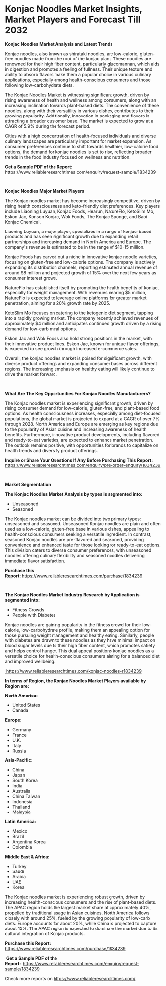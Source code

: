 <p><h1>Konjac Noodles Market Insights, Market Players and Forecast Till 2032</h1></p><p><strong>Konjac Noodles Market Analysis and Latest Trends</strong></p>
<p><p>Konjac noodles, also known as shirataki noodles, are low-calorie, gluten-free noodles made from the root of the konjac plant. These noodles are renowned for their high fiber content, particularly glucomannan, which aids in digestion and promotes a feeling of fullness. Their unique texture and ability to absorb flavors make them a popular choice in various culinary applications, especially among health-conscious consumers and those following low-carbohydrate diets.</p><p>The Konjac Noodles Market is witnessing significant growth, driven by rising awareness of health and wellness among consumers, along with an increasing inclination towards plant-based diets. The convenience of these noodles, along with their versatility in various dishes, contributes to their growing popularity. Additionally, innovation in packaging and flavors is attracting a broader customer base. The market is expected to grow at a CAGR of 5.9% during the forecast period. </p><p>Cities with a high concentration of health-focused individuals and diverse culinary landscapes are particularly important for market expansion. As consumer preferences continue to shift towards healthier, low-calorie food options, the demand for konjac noodles is set to rise, reflecting broader trends in the food industry focused on wellness and nutrition.</p></p>
<p><strong>Get a Sample PDF of the Report:&nbsp;</strong> <a href="https://www.reliableresearchtimes.com/enquiry/request-sample/1834239?utm_campaign=2391&utm_medium=2&utm_source=Github&utm_content=ia&utm_term=15022025&utm_id=konjac-noodles">https://www.reliableresearchtimes.com/enquiry/request-sample/1834239</a></p>
<p>&nbsp;</p>
<p><strong>Konjac Noodles Major Market Players</strong></p>
<p><p>The Konjac noodles market has become increasingly competitive, driven by rising health consciousness and keto-friendly diet preferences. Key players include Liaoning Luyuan, Konjac Foods, Hearun, NatureFlo, KetoSlim Mo, Eskon Jac, Konson Konjac, Wok Foods, The Konjac Sponge, and Baoi Konjac Chemical.</p><p>Liaoning Luyuan, a major player, specializes in a range of konjac-based products and has seen significant growth due to expanding retail partnerships and increasing demand in North America and Europe. The company's revenue is estimated to be in the range of $10-15 million. </p><p>Konjac Foods has carved out a niche in innovative konjac noodle varieties, focusing on gluten-free and low-calorie options. The company is actively expanding its distribution channels, reporting estimated annual revenue of around $8 million and projected growth of 15% over the next few years as consumer interest grows.</p><p>NatureFlo has established itself by promoting the health benefits of konjac, especially for weight management. With revenues nearing $5 million, NatureFlo is expected to leverage online platforms for greater market penetration, aiming for a 20% growth rate by 2025.</p><p>KetoSlim Mo focuses on catering to the ketogenic diet segment, tapping into a rapidly growing market. The company recently achieved revenues of approximately $4 million and anticipates continued growth driven by a rising demand for low-carb meal options.</p><p>Eskon Jac and Wok Foods also hold strong positions in the market, with their innovative product lines. Eskon Jac, known for unique flavor offerings, is expected to see growth through increased e-commerce sales.</p><p>Overall, the konjac noodles market is poised for significant growth, with diverse product offerings and expanding consumer bases across different regions. The increasing emphasis on healthy eating will likely continue to drive the market forward.</p></p>
<p>&nbsp;</p>
<p><strong>What Are The Key Opportunities For Konjac Noodles Manufacturers?</strong></p>
<p><p>The Konjac noodles market is experiencing significant growth, driven by rising consumer demand for low-calorie, gluten-free, and plant-based food options. As health consciousness increases, especially among diet-focused populations, the global market is projected to expand at a CAGR of over 7% through 2028. North America and Europe are emerging as key regions due to the popularity of Asian cuisine and increasing awareness of health benefits. Furthermore, innovative product developments, including flavored and ready-to-eat varieties, are expected to enhance market penetration. The outlook remains positive, with opportunities for brands to capitalize on health trends and diversify product offerings.</p></p>
<p><strong>Inquire or Share Your Questions If Any Before Purchasing This Report:</strong> <a href="https://www.reliableresearchtimes.com/enquiry/pre-order-enquiry/1834239?utm_campaign=2391&utm_medium=2&utm_source=Github&utm_content=ia&utm_term=15022025&utm_id=konjac-noodles">https://www.reliableresearchtimes.com/enquiry/pre-order-enquiry/1834239</a></p>
<p>&nbsp;</p>
<p><strong>Market Segmentation</strong></p>
<p><strong>The Konjac Noodles Market Analysis by types is segmented into:</strong></p>
<p><ul><li>Unseasoned</li><li>Seasoned</li></ul></p>
<p><p>The Konjac noodles market can be divided into two primary types: unseasoned and seasoned. Unseasoned Konjac noodles are plain and often used as a low-calorie, gluten-free base in various dishes, appealing to health-conscious consumers seeking a versatile ingredient. In contrast, seasoned Konjac noodles are pre-flavored and seasoned, providing convenience and enhanced taste for those looking for ready-to-eat options. This division caters to diverse consumer preferences, with unseasoned noodles offering culinary flexibility and seasoned noodles delivering immediate flavor satisfaction.</p></p>
<p><strong>Purchase this Report:&nbsp;</strong><a href="https://www.reliableresearchtimes.com/purchase/1834239?utm_campaign=2391&utm_medium=2&utm_source=Github&utm_content=ia&utm_term=15022025&utm_id=konjac-noodles">https://www.reliableresearchtimes.com/purchase/1834239</a></p>
<p>&nbsp;</p>
<p><strong>The Konjac Noodles Market Industry Research by Application is segmented into:</strong></p>
<p><ul><li>Fitness Crowds</li><li>People with Diabetes</li></ul></p>
<p><p>Konjac noodles are gaining popularity in the fitness crowd for their low-calorie, low-carbohydrate profile, making them an appealing option for those pursuing weight management and healthy eating. Similarly, people with diabetes are drawn to these noodles as they have minimal impact on blood sugar levels due to their high fiber content, which promotes satiety and helps control hunger. This dual appeal positions konjac noodles as a versatile choice for health-conscious consumers aiming for a balanced diet and improved wellbeing.</p></p>
<p><a href="https://www.reliableresearchtimes.com/konjac-noodles-r1834239?utm_campaign=2391&utm_medium=2&utm_source=Github&utm_content=ia&utm_term=15022025&utm_id=konjac-noodles">&nbsp;https://www.reliableresearchtimes.com/konjac-noodles-r1834239</a></p>
<p><strong>In terms of Region, the Konjac Noodles Market Players available by Region are:</strong></p>
<p>
    <p> <strong> North America: </strong>
        <ul>
            <li>United States</li>
            <li>Canada</li>
        </ul>
        </p> 
    <p> <strong> Europe: </strong>
        <ul>
            <li>Germany</li>
            <li>France</li>
            <li>U.K.</li>
            <li>Italy</li>
            <li>Russia</li>
        </ul>
        </p> 
    <p> <strong> Asia-Pacific: </strong>
        <ul>
            <li>China</li>
            <li>Japan</li>
            <li>South Korea</li>
            <li>India</li>
            <li>Australia</li>
            <li>China Taiwan</li>
            <li>Indonesia</li>
            <li>Thailand</li>
            <li>Malaysia</li>
        </ul>
        </p> 
    <p> <strong> Latin America: </strong>
        <ul>
            <li>Mexico</li>
            <li>Brazil</li>
            <li>Argentina Korea</li>
            <li>Colombia</li>
        </ul>
        </p> 
    <p> <strong> Middle East & Africa: </strong>
        <ul>
            <li>Turkey</li>
            <li>Saudi</li>
            <li>Arabia</li>
            <li>UAE</li>
            <li>Korea</li>
        </ul>
    </p>
    </p>
<p><p>The Konjac noodles market is experiencing robust growth, driven by increasing health-conscious consumers and the rise of plant-based diets. The APAC region holds the largest market share at approximately 40%, propelled by traditional usage in Asian cuisines. North America follows closely with around 25%, fueled by the growing popularity of low-carb diets. Europe accounts for about 20%, while China is projected to capture about 15%. The APAC region is expected to dominate the market due to its cultural integration of Konjac products.</p></p>
<p><strong>Purchase this Report: </strong><a href="https://www.reliableresearchtimes.com/purchase/1834239?utm_campaign=2391&utm_medium=2&utm_source=Github&utm_content=ia&utm_term=15022025&utm_id=konjac-noodles">https://www.reliableresearchtimes.com/purchase/1834239</a></p>
<p>&nbsp;<strong>Get a Sample PDF of the Report:&nbsp;&nbsp;</strong><a href="https://www.reliableresearchtimes.com/enquiry/request-sample/1834239?utm_campaign=2391&utm_medium=2&utm_source=Github&utm_content=ia&utm_term=15022025&utm_id=konjac-noodles">https://www.reliableresearchtimes.com/enquiry/request-sample/1834239</a></p>
<p><strong></strong></p>
<p>Check more reports on <a href="https://www.reliableresearchtimes.com/?utm_campaign=2391&utm_medium=2&utm_source=Github&utm_content=ia&utm_term=15022025&utm_id=konjac-noodles">https://www.reliableresearchtimes.com/</a></p>